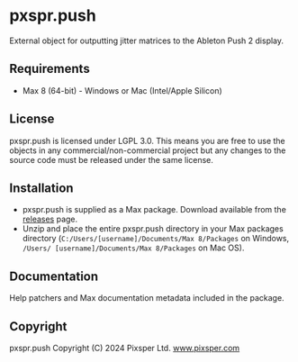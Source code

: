 # pxspr.push

External object for outputting jitter matrices to the Ableton Push 2 display.

## Requirements
- Max 8 (64-bit) - Windows or Mac (Intel/Apple Silicon)

## License
pxspr.push is licensed under LGPL 3.0. This means you are free to use the objects in any commercial/non-commercial project but any changes to the 
source code must be released under the same license.

## Installation
- pxspr.push is supplied as a Max package. Download available from the [releases](https://github.com/pixsper/pxspr.push/releases/latest) page.
- Unzip and place the entire pxspr.push directory in your Max packages directory (`C:/Users/[username]/Documents/Max 8/Packages` on Windows, `/Users/
  [username]/Documents/Max 8/Packages` on Mac OS).

## Documentation
Help patchers and Max documentation metadata included in the package.

## Copyright
pxspr.push Copyright (C) 2024 Pixsper Ltd.
www.pixsper.com
